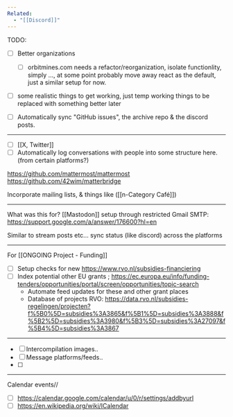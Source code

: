 ```yaml
---
Related:
  - "[[Discord]]"
---
```

TODO:
- [ ] Better organizations
	- [ ] orbitmines.com needs a refactor/reorganization, isolate functionlity, simply ..., at some point probably move away react as the default, just a similar setup for now.
- [ ] some realistic things to get working, just temp working things to be replaced with something better later
- [ ] Automatically sync "GitHub issues", the archive repo & the discord posts.


---

- [ ] [[X, Twitter]]
- [ ] Automatically log conversations with people into some structure here. (from certain platforms?)

https://github.com/mattermost/mattermost
https://github.com/42wim/matterbridge

Incorporate mailing lists, & things like ([[n-Category Café]])


---

What was this for?
[[Mastodon]] setup through restricted Gmail SMTP:
https://support.google.com/a/answer/176600?hl=en

Similar to stream posts etc... sync status (like discord) across the platforms

---
For [[ONGOING Project - Funding]]
- [ ] Setup checks for new https://www.rvo.nl/subsidies-financiering  
- [ ] Index potential other EU grants ; https://ec.europa.eu/info/funding-tenders/opportunities/portal/screen/opportunities/topic-search  
  - Automate feed updates for these and other grant places
  - Database of projects RVO: https://data.rvo.nl/subsidies-regelingen/projecten?f%5B0%5D=subsidies%3A3865&f%5B1%5D=subsidies%3A3888&f%5B2%5D=subsidies%3A3980&f%5B3%5D=subsidies%3A27097&f%5B4%5D=subsidies%3A3867  

---

- [ ] Intercompilation images..
- [ ] Message platforms/feeds..
- [ ] 

---

Calendar events//
- [ ] https://calendar.google.com/calendar/u/0/r/settings/addbyurl
- [ ] https://en.wikipedia.org/wiki/ICalendar